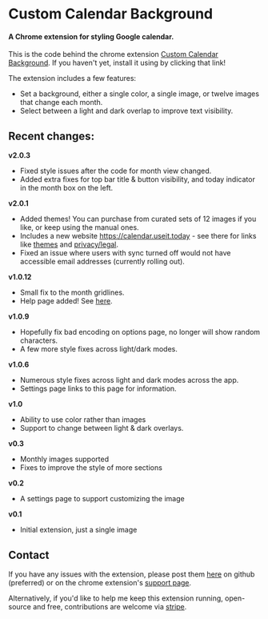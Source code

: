 # Custom Calendar Background
#### A Chrome extension for styling Google calendar.

This is the code behind the chrome extension [Custom Calendar Background](https://chrome.google.com/webstore/detail/custom-calendar-backgroun/acjecbgflnhmeldadcbblhfdimhifpki?hl=en). If you haven't yet, install it using by clicking that link!

The extension includes a few features:
* Set a background, either a single color, a single image, or twelve images that change each month.
* Select between a light and dark overlap to improve text visibility.

## Recent changes:
**v2.0.3**
* Fixed style issues after the code for month view changed.
* Added extra fixes for top bar title & button visibility, and today indicator in the month box on the left.

**v2.0.1**
* Added themes! You can purchase from curated sets of 12 images if you like, or keep using the manual ones.
* Includes a new website https://calendar.useit.today - see there for links like [themes](https://calendar.useit.today/themes) and [privacy/legal](https://calendar.useit.today/legal).
* Fixed an issue where users with sync turned off would not have accessible email addresses (currently rolling out).

**v1.0.12**
* Small fix to the month gridlines.
* Help page added! See [here](https://padster.github.io/CalendarThemeExtension/help.html).

**v1.0.9**
* Hopefully fix bad encoding on options page, no longer will show random characters.
* A few more style fixes across light/dark modes.

**v1.0.6**
* Numerous style fixes across light and dark modes across the app.
* Settings page links to this page for information.

**v1.0**
* Ability to use color rather than images
* Support to change between light & dark overlays.

**v0.3**
* Monthly images supported
* Fixes to improve the style of more sections

**v0.2**
* A settings page to support customizing the image

**v0.1**
* Initial extension, just a single image

## Contact
If you have any issues with the extension, please post them [here](https://github.com/padster/CalendarThemeExtension/issues) on github (preferred) or on the chrome extension's [support page](https://chrome.google.com/webstore/detail/custom-calendar-backgroun/acjecbgflnhmeldadcbblhfdimhifpki?hl=en).

Alternatively, if you'd like to help me keep this extension running, open-source and free, contributions are welcome via [stripe](https://donate.stripe.com/00g4i67pe4JO9pK4gq).

